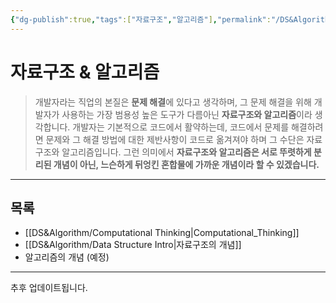 ```yaml
---
{"dg-publish":true,"tags":["자료구조","알고리즘"],"permalink":"/DS&Algorithm/Home/","dgPassFrontmatter":true,"created":"2024-08-01T01:32:10.000+09:00","updated":"2024-08-27T12:46:53.821+09:00"}
---
```




# 자료구조 & 알고리즘

> 개발자라는 직업의 본질은 **문제 해결**에 있다고 생각하며, 그 문제 해결을 위해 개발자가 사용하는 가장 범용성 높은 도구가 다름아닌 **자료구조와 알고리즘**이라 생각합니다. 개발자는 기본적으로 코드에서 활약하는데, 코드에서 문제를 해결하려면 문제와 그 해결 방법에 대한 제반사항이 코드로 옮겨져야 하며 그 수단은 자료구조와 알고리즘입니다. 그런 의미에서 **자료구조와 알고리즘은 서로 뚜렷하게 분리된 개념이 아닌, 느슨하게 뒤엉킨 혼합물에 가까운 개념이라 할 수 있겠습니다.**

---

## 목록

+ [[DS&Algorithm/Computational Thinking\|Computational_Thinking]]
+ [[DS&Algorithm/Data Structure Intro\|자료구조의 개념]]
+ 알고리즘의 개념 (예정)
---

추후 업데이트됩니다.